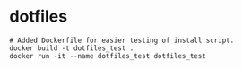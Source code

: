 # dotfiles


```shell
# Added Dockerfile for easier testing of install script.
docker build -t dotfiles_test .
docker run -it --name dotfiles_test dotfiles_test
```
